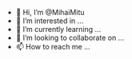 - 👋 Hi, I’m @MihaiMitu
- 👀 I’m interested in ...
- 🌱 I’m currently learning ...
- 💞️ I’m looking to collaborate on ...
- 📫 How to reach me ...

<!---
MihaiMitu/MihaiMitu is a ✨ special ✨ repository because its `README.md` (this file) appears on your GitHub profile.
You can click the Preview link to take a look at your changes.
--->
